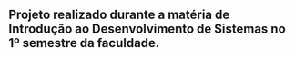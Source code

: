 ## Projeto realizado durante a matéria de Introdução ao Desenvolvimento de Sistemas no 1º semestre da faculdade.
 
